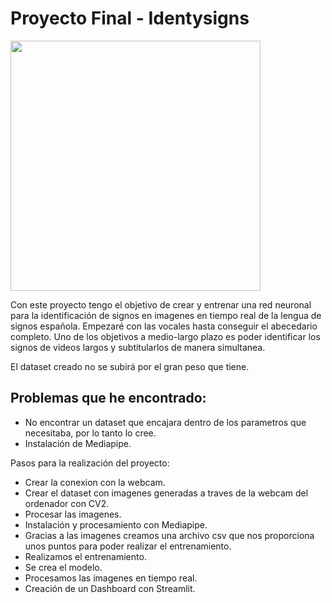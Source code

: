 # Proyecto Final - Identysigns 
 
<p imagen = "center">
  <img src = "https://encrypted-tbn0.gstatic.com/images?q=tbn:ANd9GcQ7U1MvSoXlaScXdiZFTlML6HOF0oQgayqE1g&usqp=CAU" width = "400">
</p>

Con este proyecto tengo el objetivo de crear y entrenar una red neuronal para la identificación de signos en imagenes en tiempo real de la lengua de signos española. Empezaré con las vocales hasta conseguir el abecedario completo. Uno de los objetivos a medio-largo plazo es poder identificar los signos de videos largos y subtitularlos de manera simultanea.

El dataset creado no se subirá por el gran peso que tiene.

## Problemas que he encontrado:
- No encontrar un dataset que encajara dentro de los parametros que necesitaba, por lo tanto lo cree.
- Instalación de Mediapipe.


Pasos para la realización del proyecto:
+ Crear la conexion con la webcam.
+ Crear el dataset con imagenes generadas a traves de la webcam del ordenador con CV2.
+ Procesar las imagenes.
+ Instalación y procesamiento con Mediapipe.
+ Gracias a las imagenes creamos una archivo csv que nos proporciona unos puntos para poder realizar el entrenamiento.
+ Realizamos el entrenamiento.
+ Se crea el modelo.
+ Procesamos las imagenes en tiempo real.
+ Creación de un Dashboard con Streamlit.



